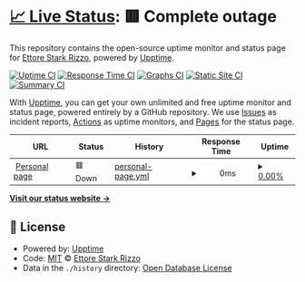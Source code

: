 # [📈 Live Status](https://ettorestark.github.io/status): <!--live status--> **🟥 Complete outage**

This repository contains the open-source uptime monitor and status page for [Ettore Stark Rizzo](ettorestark.com), powered by [Upptime](https://github.com/upptime/upptime).

[![Uptime CI](https://github.com/ettorestark/status/workflows/Uptime%20CI/badge.svg)](https://github.com/ettorestark/status/actions?query=workflow%3A%22Uptime+CI%22)
[![Response Time CI](https://github.com/ettorestark/status/workflows/Response%20Time%20CI/badge.svg)](https://github.com/ettorestark/status/actions?query=workflow%3A%22Response+Time+CI%22)
[![Graphs CI](https://github.com/ettorestark/status/workflows/Graphs%20CI/badge.svg)](https://github.com/ettorestark/status/actions?query=workflow%3A%22Graphs+CI%22)
[![Static Site CI](https://github.com/ettorestark/status/workflows/Static%20Site%20CI/badge.svg)](https://github.com/ettorestark/status/actions?query=workflow%3A%22Static+Site+CI%22)
[![Summary CI](https://github.com/ettorestark/status/workflows/Summary%20CI/badge.svg)](https://github.com/ettorestark/status/actions?query=workflow%3A%22Summary+CI%22)

With [Upptime](https://upptime.js.org), you can get your own unlimited and free uptime monitor and status page, powered entirely by a GitHub repository. We use [Issues](https://github.com/ettorestark/status/issues) as incident reports, [Actions](https://github.com/ettorestark/status/actions) as uptime monitors, and [Pages](https://ettorestark.github.io/status) for the status page.

<!--start: status pages-->
<!-- This summary is generated by Upptime (https://github.com/upptime/upptime) -->
<!-- Do not edit this manually, your changes will be overwritten -->
<!-- prettier-ignore -->
| URL | Status | History | Response Time | Uptime |
| --- | ------ | ------- | ------------- | ------ |
| <img alt="" src="https://favicons.githubusercontent.com/ettorestark.com" height="13"> [Personal page](https://ettorestark.com) | 🟥 Down | [personal-page.yml](https://github.com/ettorestark/status/commits/HEAD/history/personal-page.yml) | <details><summary><img alt="Response time graph" src="./graphs/personal-page/response-time-week.png" height="20"> 0ms</summary><br><a href="https://ettorestark.github.io/status/history/personal-page"><img alt="Response time 564" src="https://img.shields.io/endpoint?url=https%3A%2F%2Fraw.githubusercontent.com%2Fettorestark%2Fstatus%2FHEAD%2Fapi%2Fpersonal-page%2Fresponse-time.json"></a><br><a href="https://ettorestark.github.io/status/history/personal-page"><img alt="24-hour response time 0" src="https://img.shields.io/endpoint?url=https%3A%2F%2Fraw.githubusercontent.com%2Fettorestark%2Fstatus%2FHEAD%2Fapi%2Fpersonal-page%2Fresponse-time-day.json"></a><br><a href="https://ettorestark.github.io/status/history/personal-page"><img alt="7-day response time 0" src="https://img.shields.io/endpoint?url=https%3A%2F%2Fraw.githubusercontent.com%2Fettorestark%2Fstatus%2FHEAD%2Fapi%2Fpersonal-page%2Fresponse-time-week.json"></a><br><a href="https://ettorestark.github.io/status/history/personal-page"><img alt="30-day response time 0" src="https://img.shields.io/endpoint?url=https%3A%2F%2Fraw.githubusercontent.com%2Fettorestark%2Fstatus%2FHEAD%2Fapi%2Fpersonal-page%2Fresponse-time-month.json"></a><br><a href="https://ettorestark.github.io/status/history/personal-page"><img alt="1-year response time 564" src="https://img.shields.io/endpoint?url=https%3A%2F%2Fraw.githubusercontent.com%2Fettorestark%2Fstatus%2FHEAD%2Fapi%2Fpersonal-page%2Fresponse-time-year.json"></a></details> | <details><summary><a href="https://ettorestark.github.io/status/history/personal-page">0.00%</a></summary><a href="https://ettorestark.github.io/status/history/personal-page"><img alt="All-time uptime 2.00%" src="https://img.shields.io/endpoint?url=https%3A%2F%2Fraw.githubusercontent.com%2Fettorestark%2Fstatus%2FHEAD%2Fapi%2Fpersonal-page%2Fuptime.json"></a><br><a href="https://ettorestark.github.io/status/history/personal-page"><img alt="24-hour uptime 0.00%" src="https://img.shields.io/endpoint?url=https%3A%2F%2Fraw.githubusercontent.com%2Fettorestark%2Fstatus%2FHEAD%2Fapi%2Fpersonal-page%2Fuptime-day.json"></a><br><a href="https://ettorestark.github.io/status/history/personal-page"><img alt="7-day uptime 0.00%" src="https://img.shields.io/endpoint?url=https%3A%2F%2Fraw.githubusercontent.com%2Fettorestark%2Fstatus%2FHEAD%2Fapi%2Fpersonal-page%2Fuptime-week.json"></a><br><a href="https://ettorestark.github.io/status/history/personal-page"><img alt="30-day uptime 0.00%" src="https://img.shields.io/endpoint?url=https%3A%2F%2Fraw.githubusercontent.com%2Fettorestark%2Fstatus%2FHEAD%2Fapi%2Fpersonal-page%2Fuptime-month.json"></a><br><a href="https://ettorestark.github.io/status/history/personal-page"><img alt="1-year uptime 2.00%" src="https://img.shields.io/endpoint?url=https%3A%2F%2Fraw.githubusercontent.com%2Fettorestark%2Fstatus%2FHEAD%2Fapi%2Fpersonal-page%2Fuptime-year.json"></a></details>

<!--end: status pages-->

[**Visit our status website →**](https://ettorestark.github.io/status)

## 📄 License

- Powered by: [Upptime](https://github.com/upptime/upptime)
- Code: [MIT](./LICENSE) © [Ettore Stark Rizzo](ettorestark.com)
- Data in the `./history` directory: [Open Database License](https://opendatacommons.org/licenses/odbl/1-0/)
